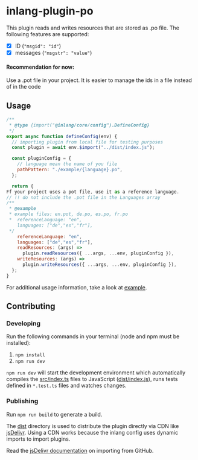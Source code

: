 # inlang-plugin-po

This plugin reads and writes resources that are stored as .po file. The following features are supported:

- [x] ID (`"msgid": "id"`)
- [x] messages (`"msgstr": "value"`)

#### Recommendation for now:
Use a .pot file in your project. It is easier to manage the ids in a file instead of in the code




## Usage

```js
/**
 * @type {import("@inlang/core/config").DefineConfig}
 */
export async function defineConfig(env) {
  // importing plugin from local file for testing purposes
  const plugin = await env.$import("../dist/index.js");

  const pluginConfig = {
    // language mean the name of you file
    pathPattern: "./example/{language}.po",
  };

  return {
Ff your project uses a pot file, use it as a reference language. 
// !! do not include the .pot file in the Languages array 
/**
 * @example
 * example files: en.pot, de.po, es.po, fr.po
 *  referenceLanguage: "en",
    languages: ["de","es","fr"],
 */
    referenceLanguage: "en",
    languages: ["de","es","fr"],
    readResources: (args) =>
      plugin.readResources({ ...args, ...env, pluginConfig }),
    writeResources: (args) =>
      plugin.writeResources({ ...args, ...env, pluginConfig }),
  };
}
```

For additional usage information, take a look at [example](./example/).

## Contributing

### Developing

Run the following commands in your terminal (node and npm must be installed):

1. `npm install`
2. `npm run dev`

`npm run dev` will start the development environment which automatically compiles the [src/index.ts](./src/index.ts) files to JavaScript ([dist/index.js](dist/index.js)), runs tests defined in `*.test.ts` files and watches changes.

### Publishing

Run `npm run build` to generate a build.

The [dist](./dist/) directory is used to distribute the plugin directly via CDN like [jsDelivr](https://www.jsdelivr.com/). Using a CDN works because the inlang config uses dynamic imports to import plugins.

Read the [jsDelivr documentation](https://www.jsdelivr.com/?docs=gh) on importing from GitHub.
